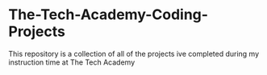 # The-Tech-Academy-Coding-Projects
This repository is a collection of all of the projects ive completed during my instruction time at The Tech Academy
